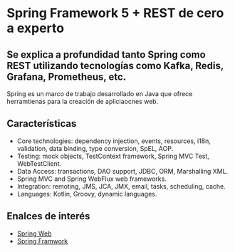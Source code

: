 # Spring Framework 5 + REST de cero a experto 
## Se explica a profundidad tanto Spring como REST utilizando tecnologías como Kafka, Redis, Grafana, Prometheus, etc.

Spring es un marco de trabajo desarrollado en Java que ofrece herramtienas para la creación de apliciaocnes web.

## Características
- Core technologies: dependency injection, events, resources, i18n, validation, data binding, type conversion, SpEL, AOP.
- Testing: mock objects, TestContext framework, Spring MVC Test, WebTestClient.
- Data Access: transactions, DAO support, JDBC, ORM, Marshalling XML.
- Spring MVC and Spring WebFlux web frameworks.
- Integration: remoting, JMS, JCA, JMX, email, tasks, scheduling, cache.
- Languages: Kotlin, Groovy, dynamic languages.

## Enalces de interés
- [Spring Web](https://spring.io)
- [Spring Framwork](https://spring.io/projects/spring-framework)
